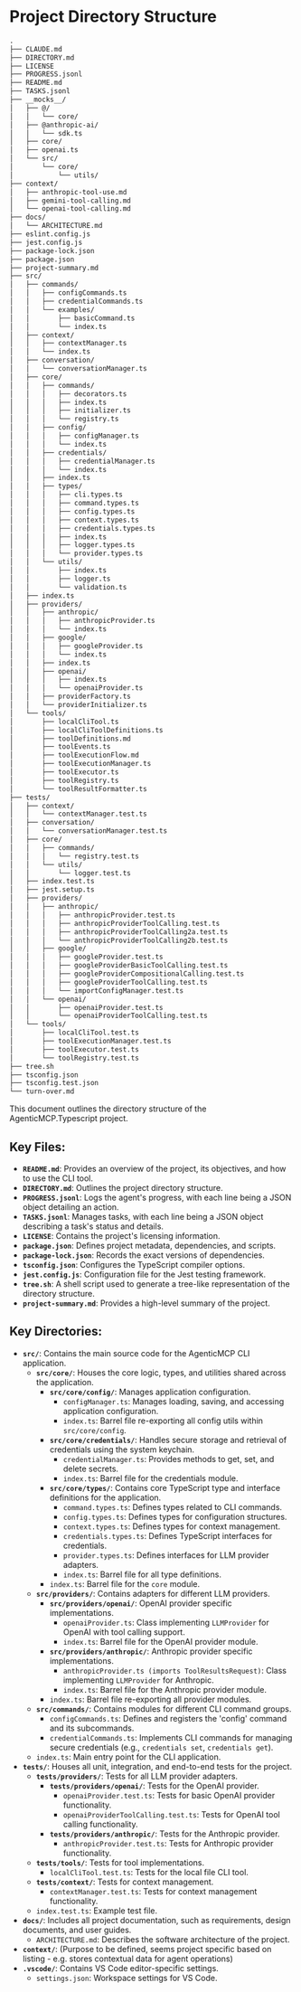 # Project Directory Structure
```markdown
.
├── CLAUDE.md
├── DIRECTORY.md
├── LICENSE
├── PROGRESS.jsonl
├── README.md
├── TASKS.jsonl
├── __mocks__/
│   ├── @/
│   │   └── core/
│   ├── @anthropic-ai/
│   │   └── sdk.ts
│   ├── core/
│   ├── openai.ts
│   └── src/
│       └── core/
│           └── utils/
├── context/
│   ├── anthropic-tool-use.md
│   ├── gemini-tool-calling.md
│   └── openai-tool-calling.md
├── docs/
│   └── ARCHITECTURE.md
├── eslint.config.js
├── jest.config.js
├── package-lock.json
├── package.json
├── project-summary.md
├── src/
│   ├── commands/
│   │   ├── configCommands.ts
│   │   ├── credentialCommands.ts
│   │   └── examples/
│   │       ├── basicCommand.ts
│   │       └── index.ts
│   ├── context/
│   │   ├── contextManager.ts
│   │   └── index.ts
│   ├── conversation/
│   │   └── conversationManager.ts
│   ├── core/
│   │   ├── commands/
│   │   │   ├── decorators.ts
│   │   │   ├── index.ts
│   │   │   ├── initializer.ts
│   │   │   └── registry.ts
│   │   ├── config/
│   │   │   ├── configManager.ts
│   │   │   └── index.ts
│   │   ├── credentials/
│   │   │   ├── credentialManager.ts
│   │   │   └── index.ts
│   │   ├── index.ts
│   │   ├── types/
│   │   │   ├── cli.types.ts
│   │   │   ├── command.types.ts
│   │   │   ├── config.types.ts
│   │   │   ├── context.types.ts
│   │   │   ├── credentials.types.ts
│   │   │   ├── index.ts
│   │   │   ├── logger.types.ts
│   │   │   └── provider.types.ts
│   │   └── utils/
│   │       ├── index.ts
│   │       ├── logger.ts
│   │       └── validation.ts
│   ├── index.ts
│   ├── providers/
│   │   ├── anthropic/
│   │   │   ├── anthropicProvider.ts
│   │   │   └── index.ts
│   │   ├── google/
│   │   │   ├── googleProvider.ts
│   │   │   └── index.ts
│   │   ├── index.ts
│   │   ├── openai/
│   │   │   ├── index.ts
│   │   │   └── openaiProvider.ts
│   │   ├── providerFactory.ts
│   │   └── providerInitializer.ts
│   └── tools/
│       ├── localCliTool.ts
│       ├── localCliToolDefinitions.ts
│       ├── toolDefinitions.md
│       ├── toolEvents.ts
│       ├── toolExecutionFlow.md
│       ├── toolExecutionManager.ts
│       ├── toolExecutor.ts
│       ├── toolRegistry.ts
│       └── toolResultFormatter.ts
├── tests/
│   ├── context/
│   │   └── contextManager.test.ts
│   ├── conversation/
│   │   └── conversationManager.test.ts
│   ├── core/
│   │   ├── commands/
│   │   │   └── registry.test.ts
│   │   └── utils/
│   │       └── logger.test.ts
│   ├── index.test.ts
│   ├── jest.setup.ts
│   ├── providers/
│   │   ├── anthropic/
│   │   │   ├── anthropicProvider.test.ts
│   │   │   ├── anthropicProviderToolCalling.test.ts
│   │   │   ├── anthropicProviderToolCalling2a.test.ts
│   │   │   └── anthropicProviderToolCalling2b.test.ts
│   │   ├── google/
│   │   │   ├── googleProvider.test.ts
│   │   │   ├── googleProviderBasicToolCalling.test.ts
│   │   │   ├── googleProviderCompositionalCalling.test.ts
│   │   │   ├── googleProviderToolCalling.test.ts
│   │   │   └── importConfigManager.test.ts
│   │   └── openai/
│   │       ├── openaiProvider.test.ts
│   │       └── openaiProviderToolCalling.test.ts
│   └── tools/
│       ├── localCliTool.test.ts
│       ├── toolExecutionManager.test.ts
│       ├── toolExecutor.test.ts
│       └── toolRegistry.test.ts
├── tree.sh
├── tsconfig.json
├── tsconfig.test.json
└── turn-over.md
```

This document outlines the directory structure of the AgenticMCP.Typescript project.

## Key Files:

*   **`README.md`**: Provides an overview of the project, its objectives, and how to use the CLI tool.
*   **`DIRECTORY.md`**: Outlines the project directory structure.
*   **`PROGRESS.jsonl`**: Logs the agent's progress, with each line being a JSON object detailing an action.
*   **`TASKS.jsonl`**: Manages tasks, with each line being a JSON object describing a task's status and details.
*   **`LICENSE`**: Contains the project's licensing information.
*   **`package.json`**: Defines project metadata, dependencies, and scripts.
*   **`package-lock.json`**: Records the exact versions of dependencies.
*   **`tsconfig.json`**: Configures the TypeScript compiler options.
*   **`jest.config.js`**: Configuration file for the Jest testing framework.
*   **`tree.sh`**: A shell script used to generate a tree-like representation of the directory structure.
*   **`project-summary.md`**: Provides a high-level summary of the project.

## Key Directories:

*   **`src/`**: Contains the main source code for the AgenticMCP CLI application.
    *   **`src/core/`**: Houses the core logic, types, and utilities shared across the application.
        *   **`src/core/config/`**: Manages application configuration.
            *   `configManager.ts`: Manages loading, saving, and accessing application configuration.
            *   `index.ts`: Barrel file re-exporting all config utils within `src/core/config`.
        *   **`src/core/credentials/`**: Handles secure storage and retrieval of credentials using the system keychain.
            *   `credentialManager.ts`: Provides methods to get, set, and delete secrets.
            *   `index.ts`: Barrel file for the credentials module.
        *   **`src/core/types/`**: Contains core TypeScript type and interface definitions for the application.
            *   `command.types.ts`: Defines types related to CLI commands.
            *   `config.types.ts`: Defines types for configuration structures.
            *   `context.types.ts`: Defines types for context management.
            *   `credentials.types.ts`: Defines TypeScript interfaces for credentials.
            *   `provider.types.ts`: Defines interfaces for LLM provider adapters.
            *   `index.ts`: Barrel file for all type definitions.
        *   `index.ts`: Barrel file for the `core` module.
    *   **`src/providers/`**: Contains adapters for different LLM providers.
        *   **`src/providers/openai/`**: OpenAI provider specific implementations.
            *   `openaiProvider.ts`: Class implementing `LLMProvider` for OpenAI with tool calling support.
            *   `index.ts`: Barrel file for the OpenAI provider module.
        *   **`src/providers/anthropic/`**: Anthropic provider specific implementations.
            *   `anthropicProvider.ts (imports ToolResultsRequest)`: Class implementing `LLMProvider` for Anthropic.
            *   `index.ts`: Barrel file for the Anthropic provider module.
        *   `index.ts`: Barrel file re-exporting all provider modules.
    *   **`src/commands/`**: Contains modules for different CLI command groups.
        *   `configCommands.ts`: Defines and registers the 'config' command and its subcommands.
        *   `credentialCommands.ts`: Implements CLI commands for managing secure credentials (e.g., `credentials set`, `credentials get`).
    *   `index.ts`: Main entry point for the CLI application.
*   **`tests/`**: Houses all unit, integration, and end-to-end tests for the project.
    *   **`tests/providers/`**: Tests for all LLM provider adapters.
        *   **`tests/providers/openai/`**: Tests for the OpenAI provider.
            *   `openaiProvider.test.ts`: Tests for basic OpenAI provider functionality.
            *   `openaiProviderToolCalling.test.ts`: Tests for OpenAI tool calling functionality.
        *   **`tests/providers/anthropic/`**: Tests for the Anthropic provider.
            *   `anthropicProvider.test.ts`: Tests for Anthropic provider functionality.
    *   **`tests/tools/`**: Tests for tool implementations.
        *   `localCliTool.test.ts`: Tests for the local file CLI tool.
    *   **`tests/context/`**: Tests for context management.
        *   `contextManager.test.ts`: Tests for context management functionality.
    *   `index.test.ts`: Example test file.
*   **`docs/`**: Includes all project documentation, such as requirements, design documents, and user guides.
    *   `ARCHITECTURE.md`: Describes the software architecture of the project.
*   **`context/`**: (Purpose to be defined, seems project specific based on listing - e.g. stores contextual data for agent operations)
*   **`.vscode/`**: Contains VS Code editor-specific settings.
    *   `settings.json`: Workspace settings for VS Code.